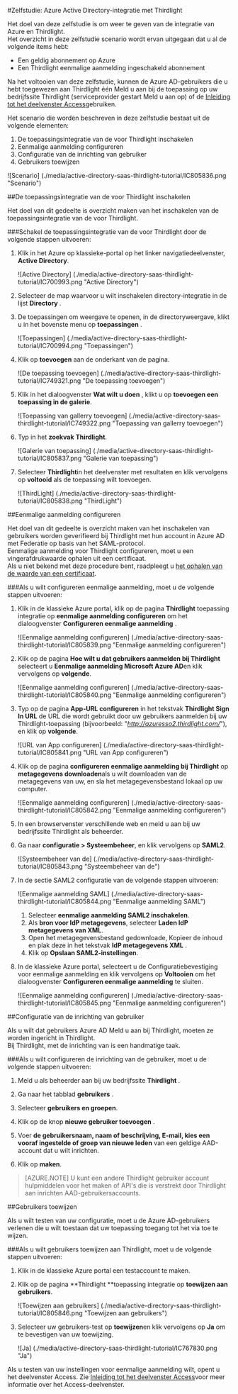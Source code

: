 <properties 
    pageTitle="Zelfstudie: Azure Active Directory-integratie met Thirdlight | Microsoft Azure" 
    description="Meer informatie over het gebruiken van Thirdlight met Azure Active Directory om in te schakelen voor eenmalige aanmelding, geautomatiseerde inrichting en meer!" 
    services="active-directory" 
    authors="jeevansd"  
    documentationCenter="na" 
    manager="femila"/>
<tags 
    ms.service="active-directory" 
    ms.devlang="na" 
    ms.topic="article" 
    ms.tgt_pltfrm="na" 
    ms.workload="identity" 
    ms.date="09/11/2016" 
    ms.author="jeedes" />

#<a name="tutorial-azure-active-directory-integration-with-thirdlight"></a>Zelfstudie: Azure Active Directory-integratie met Thirdlight
  
Het doel van deze zelfstudie is om weer te geven van de integratie van Azure en Thirdlight.  
Het overzicht in deze zelfstudie scenario wordt ervan uitgegaan dat u al de volgende items hebt:

-   Een geldig abonnement op Azure
-   Een Thirdlight eenmalige aanmelding ingeschakeld abonnement
  
Na het voltooien van deze zelfstudie, kunnen de Azure AD-gebruikers die u hebt toegewezen aan Thirdlight één Meld u aan bij de toepassing op uw bedrijfssite Thirdlight (serviceprovider gestart Meld u aan op) of de [Inleiding tot het deelvenster Access](active-directory-saas-access-panel-introduction.md)gebruiken.
  
Het scenario die worden beschreven in deze zelfstudie bestaat uit de volgende elementen:

1.  De toepassingsintegratie van de voor Thirdlight inschakelen
2.  Eenmalige aanmelding configureren
3.  Configuratie van de inrichting van gebruiker
4.  Gebruikers toewijzen

![Scenario] (./media/active-directory-saas-thirdlight-tutorial/IC805836.png "Scenario")

##<a name="enabling-the-application-integration-for-thirdlight"></a>De toepassingsintegratie van de voor Thirdlight inschakelen
  
Het doel van dit gedeelte is overzicht maken van het inschakelen van de toepassingsintegratie van de voor Thirdlight.

###<a name="to-enable-the-application-integration-for-thirdlight-perform-the-following-steps"></a>Schakel de toepassingsintegratie van de voor Thirdlight door de volgende stappen uitvoeren:

1.  Klik in het Azure op klassieke-portal op het linker navigatiedeelvenster, **Active Directory**.

    ![Active Directory] (./media/active-directory-saas-thirdlight-tutorial/IC700993.png "Active Directory")

2.  Selecteer de map waarvoor u wilt inschakelen directory-integratie in de lijst **Directory** .

3.  De toepassingen om weergave te openen, in de directoryweergave, klikt u in het bovenste menu op **toepassingen** .

    ![Toepassingen] (./media/active-directory-saas-thirdlight-tutorial/IC700994.png "Toepassingen")

4.  Klik op **toevoegen** aan de onderkant van de pagina.

    ![De toepassing toevoegen] (./media/active-directory-saas-thirdlight-tutorial/IC749321.png "De toepassing toevoegen")

5.  Klik in het dialoogvenster **Wat wilt u doen** , klikt u op **toevoegen een toepassing in de galerie**.

    ![Toepassing van gallerry toevoegen] (./media/active-directory-saas-thirdlight-tutorial/IC749322.png "Toepassing van gallerry toevoegen")

6.  Typ in het **zoekvak** **Thirdlight**.

    ![Galerie van toepassing] (./media/active-directory-saas-thirdlight-tutorial/IC805837.png "Galerie van toepassing")

7.  Selecteer **Thirdlight**in het deelvenster met resultaten en klik vervolgens op **voltooid** als de toepassing wilt toevoegen.

    ![ThirdLight] (./media/active-directory-saas-thirdlight-tutorial/IC805838.png "ThirdLight")

##<a name="configuring-single-sign-on"></a>Eenmalige aanmelding configureren
  
Het doel van dit gedeelte is overzicht maken van het inschakelen van gebruikers worden geverifieerd bij Thirdlight met hun account in Azure AD met Federatie op basis van het SAML-protocol.  
Eenmalige aanmelding voor Thirdlight configureren, moet u een vingerafdrukwaarde ophalen uit een certificaat.  
Als u niet bekend met deze procedure bent, raadpleegt u [het ophalen van de waarde van een certificaat](http://youtu.be/YKQF266SAxI).

###<a name="to-configure-single-sign-on-perform-the-following-steps"></a>Als u wilt configureren eenmalige aanmelding, moet u de volgende stappen uitvoeren:

1.  Klik in de klassieke Azure portal, klik op de pagina **Thirdlight** toepassing integratie op **eenmalige aanmelding configureren** om het dialoogvenster **Configureren eenmalige aanmelding** .

    ![Eenmalige aanmelding configureren] (./media/active-directory-saas-thirdlight-tutorial/IC805839.png "Eenmalige aanmelding configureren")

2.  Klik op de pagina **Hoe wilt u dat gebruikers aanmelden bij Thirdlight** selecteert u **Eenmalige aanmelding Microsoft Azure AD**en klik vervolgens op **volgende**.

    ![Eenmalige aanmelding configureren] (./media/active-directory-saas-thirdlight-tutorial/IC805840.png "Eenmalige aanmelding configureren")

3.  Typ op de pagina **App-URL configureren** in het tekstvak **Thirdlight Sign In URL** de URL die wordt gebruikt door uw gebruikers aanmelden bij uw Thirdlight-toepassing (bijvoorbeeld: "*http://azuresso2.thirdlight.com/*"), en klik op **volgende**.

    ![URL van App configureren] (./media/active-directory-saas-thirdlight-tutorial/IC805841.png "URL van App configureren")

4.  Klik op de pagina **configureren eenmalige aanmelding bij Thirdlight** op **metagegevens downloaden**als u wilt downloaden van de metagegevens van uw, en sla het metagegevensbestand lokaal op uw computer.

    ![Eenmalige aanmelding configureren] (./media/active-directory-saas-thirdlight-tutorial/IC805842.png "Eenmalige aanmelding configureren")

5.  In een browservenster verschillende web en meld u aan bij uw bedrijfssite Thirdlight als beheerder.

6.  Ga naar **configuratie \> Systeembeheer**, en klik vervolgens op **SAML2**.

    ![Systeembeheer van de] (./media/active-directory-saas-thirdlight-tutorial/IC805843.png "Systeembeheer van de")

7.  In de sectie SAML2 configuratie van de volgende stappen uitvoeren:

    ![Eenmalige aanmelding SAML] (./media/active-directory-saas-thirdlight-tutorial/IC805844.png "Eenmalige aanmelding SAML")

    1.  Selecteer **eenmalige aanmelding SAML2 inschakelen**.
    2.  Als **bron voor IdP metagegevens**, selecteer **Laden IdP metagegevens van XML**.
    3.  Open het metagegevensbestand gedownloade, Kopieer de inhoud en plak deze in het tekstvak **IdP metagegevens XML** .
    4.  Klik op **Opslaan SAML2-instellingen**.

8.  In de klassieke Azure portal, selecteert u de Configuratiebevestiging voor eenmalige aanmelding en klik vervolgens op **Voltooien** om het dialoogvenster **Configureren eenmalige aanmelding** te sluiten.

    ![Eenmalige aanmelding configureren] (./media/active-directory-saas-thirdlight-tutorial/IC805845.png "Eenmalige aanmelding configureren")

##<a name="configuring-user-provisioning"></a>Configuratie van de inrichting van gebruiker
  
Als u wilt dat gebruikers Azure AD Meld u aan bij Thirdlight, moeten ze worden ingericht in Thirdlight.  
Bij Thirdlight, met de inrichting van is een handmatige taak.

###<a name="to-configure-user-provisioning-perform-the-following-steps"></a>Als u wilt configureren de inrichting van de gebruiker, moet u de volgende stappen uitvoeren:

1.  Meld u als beheerder aan bij uw bedrijfssite **Thirdlight** .

2.  Ga naar het tabblad **gebruikers** .

3.  Selecteer **gebruikers en groepen**.

4.  Klik op de knop **nieuwe gebruiker toevoegen** .

5.  Voer **de gebruikersnaam, naam of beschrijving, E-mail, kies een vooraf ingestelde of groep van nieuwe leden** van een geldige AAD-account dat u wilt inrichten.

6.  Klik op **maken**.

>[AZURE.NOTE] U kunt een andere Thirdlight gebruiker account hulpmiddelen voor het maken of API's die is verstrekt door Thirdlight aan inrichten AAD-gebruikersaccounts.

##<a name="assigning-users"></a>Gebruikers toewijzen
  
Als u wilt testen van uw configuratie, moet u de Azure AD-gebruikers verlenen die u wilt toestaan dat uw toepassing toegang tot het via toe te wijzen.

###<a name="to-assign-users-to-thirdlight-perform-the-following-steps"></a>Als u wilt gebruikers toewijzen aan Thirdlight, moet u de volgende stappen uitvoeren:

1.  Klik in de klassieke Azure portal een testaccount te maken.

2.  Klik op de pagina **Thirdlight **toepassing integratie op **toewijzen aan gebruikers**.

    ![Toewijzen aan gebruikers] (./media/active-directory-saas-thirdlight-tutorial/IC805846.png "Toewijzen aan gebruikers")

3.  Selecteer uw gebruikers-test op **toewijzen**en klik vervolgens op **Ja** om te bevestigen van uw toewijzing.

    ![Ja] (./media/active-directory-saas-thirdlight-tutorial/IC767830.png "Ja")
  
Als u testen van uw instellingen voor eenmalige aanmelding wilt, opent u het deelvenster Access. Zie [Inleiding tot het deelvenster Access](active-directory-saas-access-panel-introduction.md)voor meer informatie over het Access-deelvenster.